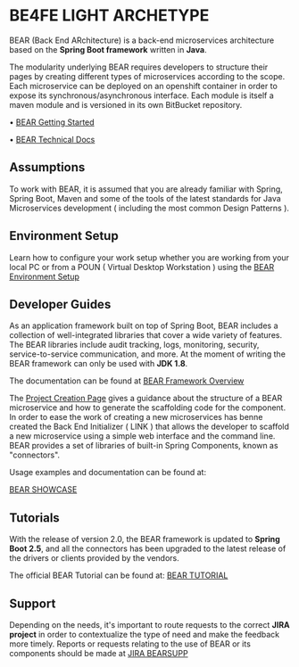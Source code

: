 # BE4FE LIGHT ARCHETYPE

BEAR (Back End ARchitecture) is a back-end microservices architecture based on the **Spring Boot framework** written in **Java**.

The modularity underlying BEAR requires developers to structure their pages by creating different types of microservices according to the scope. Each microservice can be deployed on an openshift container in order to expose its synchronous/asynchronous interface. Each module is itself a maven module and is versioned in its own BitBucket repository.

• [BEAR Getting Started ](https://confluence.intesasanpaolo.com/display/DARWIN/BEAR+-+Getting+Started)

• [BEAR Technical Docs](https://confluence.intesasanpaolo.com/display/DARWIN/BEAR+-+Tech+Docs)

## Assumptions

To work with BEAR, it is assumed that you are already familiar with Spring, Spring Boot, Maven and some of the tools of the latest standards for Java Microservices development ( including the most common Design Patterns ).

## Environment Setup

Learn how to configure your work setup whether you are working from your local PC or from a POUN ( Virtual Desktop Workstation ) using the [BEAR Environment Setup](https://confluence.intesasanpaolo.com/display/DARWIN/BEAR+Environment+setup)

## Developer Guides

As an application framework built on top of Spring Boot, BEAR includes a collection of well-integrated libraries that cover a wide variety of features. The BEAR libraries include audit tracking, logs, monitoring, security, service-to-service communication, and more.
At the moment of writing the BEAR framework can only be used with **JDK 1.8**.

The documentation can be found at [BEAR Framework Overview](https://confluence.intesasanpaolo.com/display/DARWIN/BEAR+-+Overview)

The [Project Creation Page](https://darwin.sede.corp.sanpaoloimi.com/darwin/webapp/initializer-v1/application-setup) gives a guidance about the structure of a BEAR microservice and how to generate the scaffolding code for the component. In order to ease the work of creating a new microservices has benne created the Back End Initializer ( LINK ) that allows the developer to scaffold a new microservice using a simple web interface and the command line. BEAR provides a set of libraries of built-in Spring Components, known as "connectors".

Usage examples and documentation can be found at:

[BEAR SHOWCASE](https://confluence.intesasanpaolo.com/display/DARWIN/BEAR+-+Showcase)

## Tutorials

With the release of version 2.0, the BEAR framework is updated to **Spring Boot 2.5**, and all the connectors has been upgraded to the latest release of the drivers or clients provided by the vendors.

The official BEAR Tutorial can be found at: [BEAR TUTORIAL](https://confluence.intesasanpaolo.com/display/DARWIN/BEAR+Tutorial)

## Support

Depending on the needs, it's important to route requests to the correct **JIRA project** in order to contextualize the type of need and make the feedback more timely. Reports or requests relating to the use of BEAR or its components should be made at [JIRA BEARSUPP](https://jira.intesasanpaolo.com/secure/RapidBoard.jspa?rapidView=23&projectKey=BEARSUPP)
